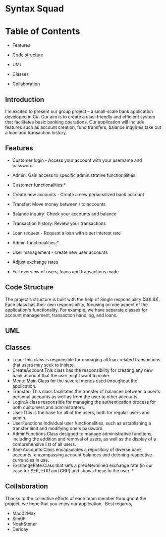 # Syntax Squad
# **Table of Contents**
* Features 

* Code structure

* UML

* Classes

* Collaboration 

## Introduction

I'm excited to present our group project – a small-scale bank application developed in C#. Our aim is to create a user-friendly and efficient system that facilitates basic banking operations. Our application will include features such as account creation, fund transfers, balance inquiries,take out a loan and transaction history.

## **Features** 

* Customer login - Access your account with your username and password
  
* Admin: Gain access to specific administrative functionalities
  
* Customer functionalities:*

* Create new accounts - Create a new personalized bank account 

* Transfer: Move money between / to accounts

* Balance inquiry: Check your accounts and balance

* Transaction history: Review your transactions

* Loan request - Request a loan with a set interest rate

* Admin functionalities:*

* User management - create new user accounts 

* Adjust exchange rates

* Full overview of users, loans and transactions made

## **Code Structure**

 The project’s structure is built with the help of Single responsibility (SOLID). Each class has their own responsibility, focusing on one aspect of the application's functionality. For example, we have separate classes for account management, transaction handling, and loans.

## **UML**

## **Classes**

- Loan:This class is responsible for managing all loan-related transactions that users may seek to initiate. 
- CreateAccount:This class has the responsibility for creating any new bank account that the user might want to make.
- Menu: Main Class for the several menus used throughout the application.
- Transfer: This class facilitates the transfer of balances between a user's personal accounts as well as from the user to other accounts.
- Login:A class responsible for managing the authentication process for both customers and administrators.
- User:This is the base for all of the users, both for regular users and admin.
- UserFunctions:Individual user functionalities, such as establishing a transfer limit and modifying one's password.
- AdminFunctions:Class designed to manage administrative functions, including the addition and removal of users, as well as the display of a comprehensive list of all users.
- BankAccounts:Class encapsulates a repository of diverse bank accounts, encompassing account balances and detoning respective currencies in use.
- ExchangeRate:Class that sets a predetermined exchange rate (in our case for SEK, EUR and GBP) and shows these to the user. *

## **Collaboration** 

Thanks to the collective efforts of each team member throughout the project, we hope that you enjoy our application. 
Best regards,
- Mad02Max
- Sim0h
- NoahStener
- Dericay


